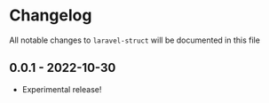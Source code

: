 # Changelog

All notable changes to `laravel-struct` will be documented in this file

## 0.0.1 - 2022-10-30

- Experimental release!
